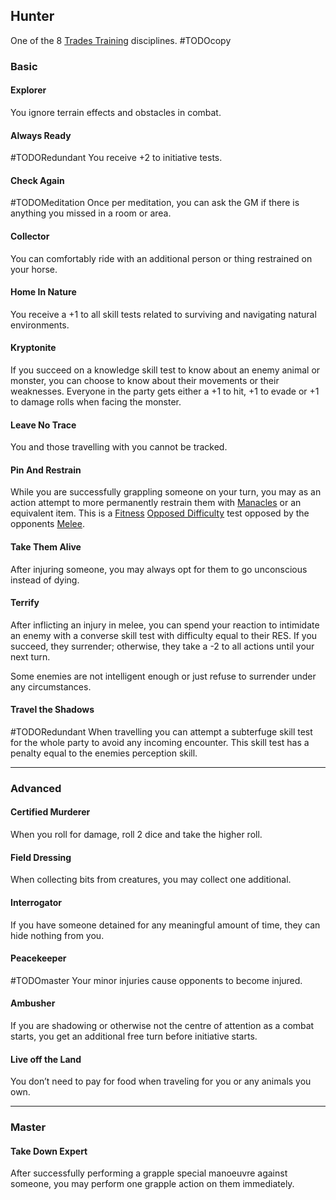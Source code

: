 ## Hunter
One of the 8 [Trades Training](Trades-Training) disciplines.
#TODOcopy 

### Basic
#### Explorer
You ignore terrain effects and obstacles in combat.

#### Always Ready
#TODORedundant 
You receive +2 to initiative tests.

#### Check Again
#TODOMeditation 
Once per meditation, you can ask the GM if there is anything you missed in a room or area.

#### Collector
You can comfortably ride with an additional person or thing restrained on your horse.

#### Home In Nature
You receive a +1 to all skill tests related to surviving and navigating natural environments.

#### Kryptonite
If you succeed on a knowledge skill test to know about an enemy animal or monster, you can choose to know about their movements or their weaknesses. Everyone in the party gets either a +1 to hit, +1 to evade or +1 to damage rolls when facing the monster.

#### Leave No Trace
You and those travelling with you cannot be tracked.

#### Pin And Restrain
While you are successfully grappling someone on your turn, you may as an action attempt to more permanently restrain them with [Manacles](Example-Gear#Manacles) or an equivalent item. This is a [Fitness](Skills#Fitness) [Opposed Difficulty](Skills#Opposed%20Difficulty) test opposed by the opponents [Melee](Skills#Melee).

#### Take Them Alive
After injuring someone, you may always opt for them to go unconscious instead of dying.

#### Terrify
After inflicting an injury in melee, you can spend your reaction to intimidate an enemy with a converse skill test with difficulty equal to their RES. If you succeed, they surrender; otherwise, they take a -2 to all actions until your next turn.

Some enemies are not intelligent enough or just refuse to surrender under any circumstances.

#### Travel the Shadows
#TODORedundant 
When travelling you can attempt a subterfuge skill test for the whole party to avoid any incoming encounter. This skill test has a penalty equal to the enemies perception skill.

---
### Advanced
#### Certified Murderer
When you roll for damage, roll 2 dice and take the higher roll.

#### Field Dressing
When collecting bits from creatures, you may collect one additional.

#### Interrogator
If you have someone detained for any meaningful amount of time, they can hide nothing from you.

#### Peacekeeper
#TODOmaster 
Your minor injuries cause opponents to become injured.

#### Ambusher
If you are shadowing or otherwise not the centre of attention as a combat starts, you get an additional free turn before initiative starts.

#### Live off the Land
You don’t need to pay for food when traveling for you or any animals you own.

---
### Master

#### Take Down Expert
After successfully performing a grapple special manoeuvre against someone, you may perform one grapple action on them immediately.

